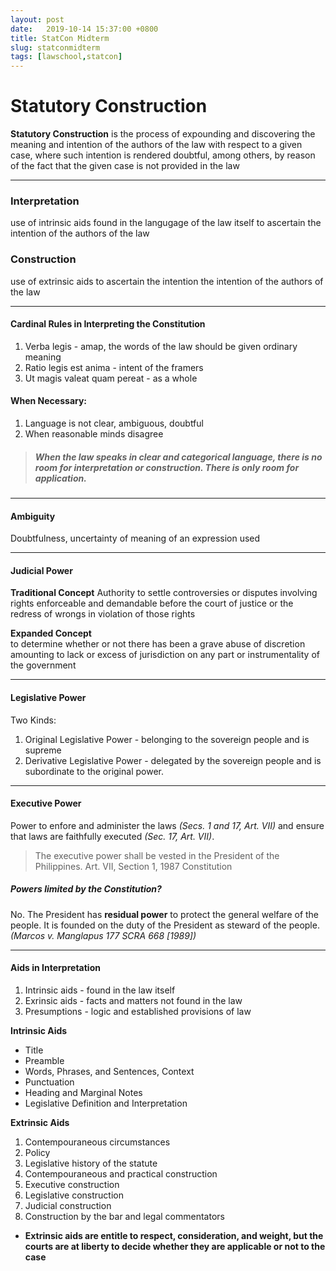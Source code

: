 ```yaml
---
layout: post
date:   2019-10-14 15:37:00 +0800
title: StatCon Midterm
slug: statconmidterm
tags: [lawschool,statcon]
---
```


# Statutory Construction
**Statutory Construction**
is the process of expounding and discovering the
meaning and intention of the authors of the law
with respect to a given case, where such intention
is rendered doubtful,
among others, by reason of the fact that
the given case is not provided in the law

***

### Interpretation
use of intrinsic aids found in the langugage of the law itself to ascertain the intention of the authors of the law

### Construction
use of extrinsic aids to ascertain the intention the intention of the authors of the law

***

#### Cardinal Rules in Interpreting the Constitution
1. Verba legis \- amap, the words of the law should be given ordinary meaning
2. Ratio legis est anima \- intent of the framers
3. Ut magis valeat quam pereat \- as a whole



#### When Necessary:
1. Language is not clear, ambiguous, doubtful
2. When reasonable minds disagree




> ##### When the law speaks in clear and categorical language, there is no room for interpretation or construction. There is only room for application.
***

#### Ambiguity
Doubtfulness, uncertainty of meaning of an expression used

***
#### Judicial Power

**Traditional Concept**
Authority to settle controversies or disputes
involving rights enforceable and demandable
before the court of justice
or the redress of wrongs in violation of those rights


**Expanded Concept**    
to determine whether or not there has been
a grave abuse of discretion amounting to
lack or excess of jurisdiction on
any part or instrumentality of the government

***

#### Legislative Power
Two Kinds:
1. Original Legislative Power \- belonging to the sovereign people and is supreme
2. Derivative Legislative Power \- delegated by the sovereign people and is subordinate to the original power.

***

#### Executive Power
Power to enfore and administer the laws *(Secs. 1 and 17, Art. VII)* and ensure that laws are faithfully executed *(Sec. 17, Art. VII)*.

> The executive power shall be vested in the President of the Philippines.
> Art. VII, Section 1, 1987 Constitution


##### Powers limited by the Constitution?
No. The President has **residual power** to protect the general welfare of the people. It is founded on the duty of the President as steward of the people. *(Marcos v. Manglapus 177 SCRA 668 [1989])*

***

#### Aids in Interpretation
1. Intrinsic aids \- found in the law itself
2. Exrinsic aids \- facts and matters not found in the law
3. Presumptions \- logic and established provisions of law

**Intrinsic Aids**
- Title
- Preamble
- Words, Phrases, and Sentences, Context
- Punctuation
- Heading and Marginal Notes
- Legislative Definition and Interpretation

**Extrinsic Aids**
1. Contempouraneous circumstances
2. Policy
3. Legislative history of the statute
4. Contempouraneous and practical construction
5. Executive construction
6. Legislative construction
7. Judicial construction
8. Construction by the bar and legal commentators

* **Extrinsic aids are entitle to respect, consideration, and weight, but the courts are at liberty to decide whether they are applicable or not to the case**
